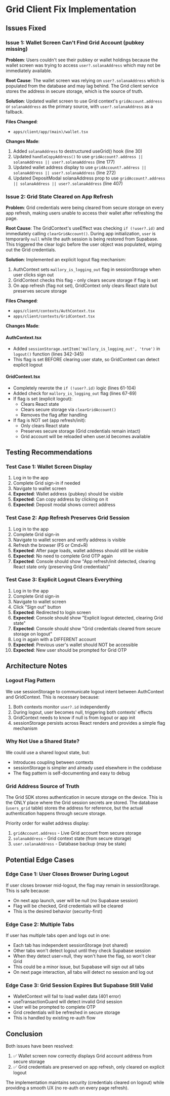 # Grid Client Fix Implementation

## Issues Fixed

### Issue 1: Wallet Screen Can't Find Grid Account (pubkey missing)
**Problem**: Users couldn't see their pubkey or wallet holdings because the wallet screen was trying to access `user?.solanaAddress` which may not be immediately available.

**Root Cause**: The wallet screen was relying on `user?.solanaAddress` which is populated from the database and may lag behind. The Grid client service stores the address in secure storage, which is the source of truth.

**Solution**: Updated wallet screen to use Grid context's `gridAccount.address` or `solanaAddress` as the primary source, with `user?.solanaAddress` as a fallback.

**Files Changed**:
- `apps/client/app/(main)/wallet.tsx`

**Changes Made**:
1. Added `solanaAddress` to destructured useGrid() hook (line 30)
2. Updated `handleCopyAddress()` to use `gridAccount?.address || solanaAddress || user?.solanaAddress` (line 177)
3. Updated wallet address display to use `gridAccount?.address || solanaAddress || user?.solanaAddress` (line 272)
4. Updated DepositModal solanaAddress prop to use `gridAccount?.address || solanaAddress || user?.solanaAddress` (line 407)

### Issue 2: Grid State Cleared on App Refresh
**Problem**: Grid credentials were being cleared from secure storage on every app refresh, making users unable to access their wallet after refreshing the page.

**Root Cause**: The GridContext's useEffect was checking `if (!user?.id)` and immediately calling `clearGridAccount()`. During app initialization, `user` is temporarily `null` while the auth session is being restored from Supabase. This triggered the clear logic before the user object was populated, wiping out the Grid credentials.

**Solution**: Implemented an explicit logout flag mechanism:
1. AuthContext sets `mallory_is_logging_out` flag in sessionStorage when user clicks sign out
2. GridContext checks this flag - only clears secure storage if flag is set
3. On app refresh (flag not set), GridContext only clears React state but preserves secure storage

**Files Changed**:
- `apps/client/contexts/AuthContext.tsx`
- `apps/client/contexts/GridContext.tsx`

**Changes Made**:

#### AuthContext.tsx
- Added `sessionStorage.setItem('mallory_is_logging_out', 'true')` in `logout()` function (lines 342-345)
- This flag is set BEFORE clearing user state, so GridContext can detect explicit logout

#### GridContext.tsx
- Completely rewrote the `if (!user?.id)` logic (lines 61-104)
- Added check for `mallory_is_logging_out` flag (lines 67-69)
- If flag is set (explicit logout):
  - Clears React state
  - Clears secure storage via `clearGridAccount()`
  - Removes the flag after handling
- If flag is NOT set (app refresh/init):
  - Only clears React state
  - Preserves secure storage (Grid credentials remain intact)
  - Grid account will be reloaded when user.id becomes available

## Testing Recommendations

### Test Case 1: Wallet Screen Display
1. Log in to the app
2. Complete Grid sign-in if needed
3. Navigate to wallet screen
4. **Expected**: Wallet address (pubkey) should be visible
5. **Expected**: Can copy address by clicking on it
6. **Expected**: Deposit modal shows correct address

### Test Case 2: App Refresh Preserves Grid Session
1. Log in to the app
2. Complete Grid sign-in
3. Navigate to wallet screen and verify address is visible
4. Refresh the browser (F5 or Cmd+R)
5. **Expected**: After page loads, wallet address should still be visible
6. **Expected**: No need to complete Grid OTP again
7. **Expected**: Console should show "App refresh/init detected, clearing React state only (preserving Grid credentials)"

### Test Case 3: Explicit Logout Clears Everything
1. Log in to the app
2. Complete Grid sign-in
3. Navigate to wallet screen
4. Click "Sign out" button
5. **Expected**: Redirected to login screen
6. **Expected**: Console should show "Explicit logout detected, clearing Grid state"
7. **Expected**: Console should show "Grid credentials cleared from secure storage on logout"
8. Log in again with a DIFFERENT account
9. **Expected**: Previous user's wallet should NOT be accessible
10. **Expected**: New user should be prompted for Grid OTP

## Architecture Notes

### Logout Flag Pattern
We use sessionStorage to communicate logout intent between AuthContext and GridContext. This is necessary because:
1. Both contexts monitor `user?.id` independently
2. During logout, user becomes null, triggering both contexts' effects
3. GridContext needs to know if null is from logout or app init
4. sessionStorage persists across React renders and provides a simple flag mechanism

### Why Not Use a Shared State?
We could use a shared logout state, but:
- Introduces coupling between contexts
- sessionStorage is simpler and already used elsewhere in the codebase
- The flag pattern is self-documenting and easy to debug

### Grid Address Source of Truth
The Grid SDK stores authentication in secure storage on the device. This is the ONLY place where the Grid session secrets are stored. The database (`users_grid` table) stores the address for reference, but the actual authentication happens through secure storage.

Priority order for wallet address display:
1. `gridAccount.address` - Live Grid account from secure storage
2. `solanaAddress` - Grid context state (from secure storage)
3. `user.solanaAddress` - Database backup (may be stale)

## Potential Edge Cases

### Edge Case 1: User Closes Browser During Logout
If user closes browser mid-logout, the flag may remain in sessionStorage. This is safe because:
- On next app launch, user will be null (no Supabase session)
- Flag will be checked, Grid credentials will be cleared
- This is the desired behavior (security-first)

### Edge Case 2: Multiple Tabs
If user has multiple tabs open and logs out in one:
- Each tab has independent sessionStorage (not shared)
- Other tabs won't detect logout until they check Supabase session
- When they detect user=null, they won't have the flag, so won't clear Grid
- This could be a minor issue, but Supabase will sign out all tabs
- On next page interaction, all tabs will detect no session and log out

### Edge Case 3: Grid Session Expires But Supabase Still Valid
- WalletContext will fail to load wallet data (401 error)
- useTransactionGuard will detect invalid Grid session
- User will be prompted to complete OTP
- Grid credentials will be refreshed in secure storage
- This is handled by existing re-auth flow

## Conclusion

Both issues have been resolved:
1. ✅ Wallet screen now correctly displays Grid account address from secure storage
2. ✅ Grid credentials are preserved on app refresh, only cleared on explicit logout

The implementation maintains security (credentials cleared on logout) while providing a smooth UX (no re-auth on every page refresh).
